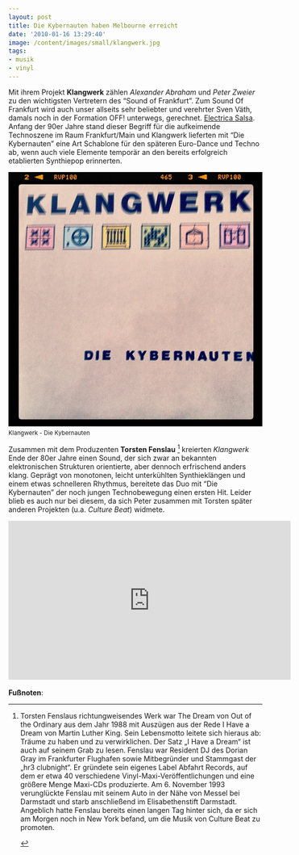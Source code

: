```yaml
---
layout: post
title: Die Kybernauten haben Melbourne erreicht
date: '2010-01-16 13:29:40'
image: /content/images/small/klangwerk.jpg
tags:
- musik
- vinyl
---
```


Mit ihrem Projekt <strong>Klangwerk</strong> zählen <em>Alexander Abraham</em> und <em>Peter Zweier</em> zu den wichtigsten Vertretern des “Sound of Frankfurt”. Zum Sound Of Frankfurt wird auch unser allseits sehr beliebter und verehrter Sven Väth, damals noch in der Formation OFF! unterwegs, gerechnet. <a href="http://www.youtube.com/watch?v=SFoaKeETWsI">Electrica Salsa</a>. Anfang der 90er Jahre stand dieser Begriff für die aufkeimende Technoszene im Raum Frankfurt/Main und Klangwerk lieferten mit “Die Kybernauten” eine Art Schablone für den späteren Euro-Dance und Techno ab, wenn auch viele Elemente temporär an den bereits erfolgreich etablierten Synthiepop erinnerten. <!--more-->

![Klangwerk - Die Kybernauten](/assets/2010/klangwerk.jpg)
<small>Klangwerk - Die Kybernauten</small>

Zusammen mit dem Produzenten **Torsten Fenslau** [^1] kreierten *Klangwerk* Ende der 80er Jahre einen Sound, der sich zwar an bekannten elektronischen Strukturen orientierte, aber dennoch erfrischend anders klang. Geprägt von monotonen, leicht unterkühlten Synthieklängen und einem etwas schnelleren Rhythmus, bereitete das Duo mit “Die Kybernauten” der noch jungen Technobewegung einen ersten Hit. Leider blieb es auch nur bei diesem, da sich Peter zusammen mit Torsten später anderen Projekten (u.a. *Culture Beat*) widmete.

<div align="center">
	<iframe width="560" height="315" src="https://www.youtube.com/embed/EVKKCTnLL1o" frameborder="0" allow="accelerometer; autoplay; encrypted-media; gyroscope; picture-in-picture" allowfullscreen></iframe>
</div>

**Fußnoten**:

[^1]: Torsten Fenslaus richtungweisendes Werk war The Dream von Out of the Ordinary aus dem Jahr 1988 mit Auszügen aus der Rede I Have a Dream von Martin Luther King. Sein Lebensmotto leitete sich hieraus ab: Träume zu haben und zu verwirklichen. Der Satz „I Have a Dream“ ist auch auf seinem Grab zu lesen. Fenslau war Resident DJ des Dorian Gray im Frankfurter Flughafen sowie Mitbegründer und Stammgast der „hr3 clubnight“. Er gründete sein eigenes Label Abfahrt Records, auf dem er etwa 40 verschiedene Vinyl-Maxi-Veröffentlichungen und eine größere Menge Maxi-CDs produzierte. Am 6. November 1993 verunglückte Fenslau mit seinem Auto in der Nähe von Messel bei Darmstadt und starb anschließend im Elisabethenstift Darmstadt. Angeblich hatte Fenslau bereits einen langen Tag hinter sich, da er sich am Morgen noch in New York befand, um die Musik von Culture Beat zu promoten.</p>
